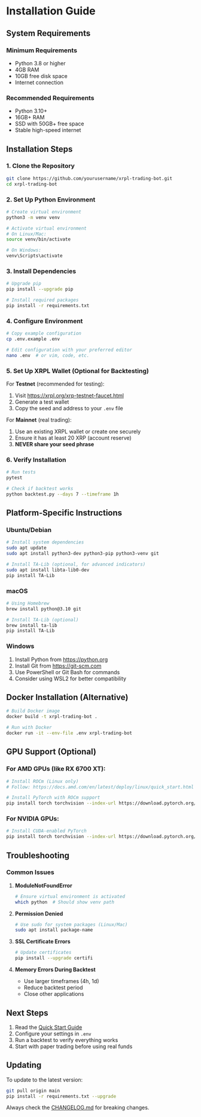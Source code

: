 # Installation Guide

## System Requirements

### Minimum Requirements
- Python 3.8 or higher
- 4GB RAM
- 10GB free disk space
- Internet connection

### Recommended Requirements
- Python 3.10+
- 16GB+ RAM
- SSD with 50GB+ free space
- Stable high-speed internet

## Installation Steps

### 1. Clone the Repository

```bash
git clone https://github.com/yourusername/xrpl-trading-bot.git
cd xrpl-trading-bot
```

### 2. Set Up Python Environment

```bash
# Create virtual environment
python3 -m venv venv

# Activate virtual environment
# On Linux/Mac:
source venv/bin/activate

# On Windows:
venv\Scripts\activate
```

### 3. Install Dependencies

```bash
# Upgrade pip
pip install --upgrade pip

# Install required packages
pip install -r requirements.txt
```

### 4. Configure Environment

```bash
# Copy example configuration
cp .env.example .env

# Edit configuration with your preferred editor
nano .env  # or vim, code, etc.
```

### 5. Set Up XRPL Wallet (Optional for Backtesting)

For **Testnet** (recommended for testing):
1. Visit https://xrpl.org/xrp-testnet-faucet.html
2. Generate a test wallet
3. Copy the seed and address to your `.env` file

For **Mainnet** (real trading):
1. Use an existing XRPL wallet or create one securely
2. Ensure it has at least 20 XRP (account reserve)
3. **NEVER share your seed phrase**

### 6. Verify Installation

```bash
# Run tests
pytest

# Check if backtest works
python backtest.py --days 7 --timeframe 1h
```

## Platform-Specific Instructions

### Ubuntu/Debian

```bash
# Install system dependencies
sudo apt update
sudo apt install python3-dev python3-pip python3-venv git

# Install TA-Lib (optional, for advanced indicators)
sudo apt install libta-lib0-dev
pip install TA-Lib
```

### macOS

```bash
# Using Homebrew
brew install python@3.10 git

# Install TA-Lib (optional)
brew install ta-lib
pip install TA-Lib
```

### Windows

1. Install Python from https://python.org
2. Install Git from https://git-scm.com
3. Use PowerShell or Git Bash for commands
4. Consider using WSL2 for better compatibility

## Docker Installation (Alternative)

```bash
# Build Docker image
docker build -t xrpl-trading-bot .

# Run with Docker
docker run -it --env-file .env xrpl-trading-bot
```

## GPU Support (Optional)

### For AMD GPUs (like RX 6700 XT):
```bash
# Install ROCm (Linux only)
# Follow: https://docs.amd.com/en/latest/deploy/linux/quick_start.html

# Install PyTorch with ROCm support
pip install torch torchvision --index-url https://download.pytorch.org/whl/rocm5.7
```

### For NVIDIA GPUs:
```bash
# Install CUDA-enabled PyTorch
pip install torch torchvision --index-url https://download.pytorch.org/whl/cu118
```

## Troubleshooting

### Common Issues

1. **ModuleNotFoundError**
   ```bash
   # Ensure virtual environment is activated
   which python  # Should show venv path
   ```

2. **Permission Denied**
   ```bash
   # Use sudo for system packages (Linux/Mac)
   sudo apt install package-name
   ```

3. **SSL Certificate Errors**
   ```bash
   # Update certificates
   pip install --upgrade certifi
   ```

4. **Memory Errors During Backtest**
   - Use larger timeframes (4h, 1d)
   - Reduce backtest period
   - Close other applications

## Next Steps

1. Read the [Quick Start Guide](QUICK_START.md)
2. Configure your settings in `.env`
3. Run a backtest to verify everything works
4. Start with paper trading before using real funds

## Updating

To update to the latest version:

```bash
git pull origin main
pip install -r requirements.txt --upgrade
```

Always check the [CHANGELOG.md](../CHANGELOG.md) for breaking changes.